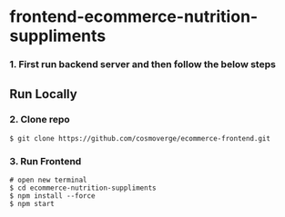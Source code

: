 # frontend-ecommerce-nutrition-suppliments

### 1. First run backend server and then follow the below steps

## Run Locally

### 2. Clone repo

```
$ git clone https://github.com/cosmoverge/ecommerce-frontend.git
```


### 3. Run Frontend

```
# open new terminal
$ cd ecommerce-nutrition-suppliments
$ npm install --force
$ npm start
```
